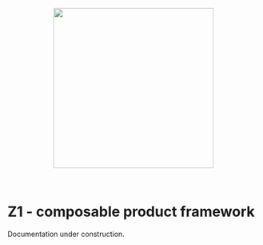 <p align="center"><img align="center" style="width:320px;max-width:320px" width="320px" src="https://rawcdn.githack.com/SaucecodeOfficial/zero-one-core/2e8c1835e5164919c01d98b4f7b11432ba22f397/logo.png"/></p><br/>

# Z1 - composable product framework

Documentation under construction.